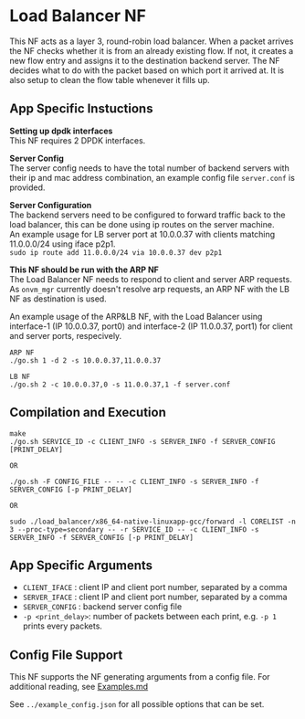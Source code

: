 Load Balancer NF
==

This NF acts as a layer 3, round-robin load balancer. When a packet arrives the NF checks whether it is from an already existing flow. If not, it creates a new flow entry and assigns it to the destination backend server. The NF decides what to do with the packet based on which port it arrived at. It is also setup to clean the flow table whenever it fills up.

App Specific Instuctions
--
**Setting up dpdk interfaces**  
This NF requires 2 DPDK interfaces.

**Server Config**  
The server config needs to have the total number of backend servers with their ip and mac address combination, an example config file `server.conf` is provided.  

**Server Configuration**  
The backend servers need to be configured to forward traffic back to the load balancer, this can be done using ip routes on the server machine.  
An example usage for LB server port at 10.0.0.37 with clients matching 11.0.0.0/24 using iface p2p1.   
```sudo ip route add 11.0.0.0/24 via 10.0.0.37 dev p2p1```  

**This NF should be run with the ARP NF**    
The Load Balancer NF needs to respond to client and server ARP requests. As `onvm_mgr` currently doesn't resolve arp requests, an ARP NF with the LB NF as destination is used.

An example usage of the ARP&LB NF, with the Load Balancer using interface-1 (IP 10.0.0.37, port0) and interface-2 (IP 11.0.0.37, port1) for client and server ports, respecively. 
```
ARP NF
./go.sh 1 -d 2 -s 10.0.0.37,11.0.0.37

LB NF
./go.sh 2 -c 10.0.0.37,0 -s 11.0.0.37,1 -f server.conf 
```


Compilation and Execution
--
```
make
./go.sh SERVICE_ID -c CLIENT_INFO -s SERVER_INFO -f SERVER_CONFIG [PRINT_DELAY]

OR

./go.sh -F CONFIG_FILE -- -- -c CLIENT_INFO -s SERVER_INFO -f SERVER_CONFIG [-p PRINT_DELAY]

OR

sudo ./load_balancer/x86_64-native-linuxapp-gcc/forward -l CORELIST -n 3 --proc-type=secondary -- -r SERVICE_ID -- -c CLIENT_INFO -s SERVER_INFO -f SERVER_CONFIG [-p PRINT_DELAY]
```

App Specific Arguments
--
  - `CLIENT_IFACE` : client IP and client port number, separated by a comma
  - `SERVER_IFACE` : client IP and client port number, separated by a comma
  - `SERVER_CONFIG` : backend server config file
  - `-p <print_delay>`: number of packets between each print, e.g. `-p 1` prints every packets.

Config File Support
--
This NF supports the NF generating arguments from a config file. For
additional reading, see [Examples.md](../../docs/Examples.md)

See `../example_config.json` for all possible options that can be set.
